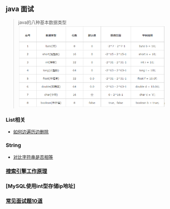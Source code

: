 ## java 面试

> java的八种基本数据类型
![image](../面试题/image/eight_basic_data_types.png)

### List相关
- [如何边遍历边删除](../面试题/List如何边遍历边删除.md)

### String
- [对比字符串是否相等](../面试题/String面试题.md)

### [搜索引擎工作原理](../面试题/百度搜索为什么那么快.md)

### [MySQL使用int型存储ip地址]

### [常见面试题10道](../面试题/10道常考面试题.md)